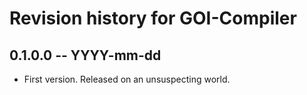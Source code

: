 # Revision history for GOI-Compiler

## 0.1.0.0 -- YYYY-mm-dd

* First version. Released on an unsuspecting world.
